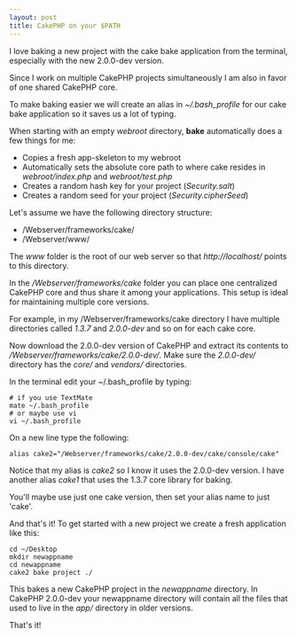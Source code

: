 ```yaml
---
layout: post
title: CakePHP on your $PATH
---
```


I love baking a new project with the cake bake application from the terminal,
especially with the new 2.0.0-dev version.

<!-- more -->

Since I work on multiple CakePHP projects simultaneously I am also in favor of
one shared CakePHP core.

To make baking easier we will create an alias in *~/.bash_profile* for our
cake bake application so it saves us a lot of typing.

When starting with an empty *webroot* directory, **bake** automatically does a
few things for me:

- Copies a fresh app-skeleton to my webroot
- Automatically sets the absolute core path to where cake resides in
  *webroot/index.php* and *webroot/test.php*
- Creates a random hash key for your project (*Security.salt*)
- Creates a random seed for your project (*Security.cipherSeed*)


Let's assume we have the following directory structure:

- /Webserver/frameworks/cake/
- /Webserver/www/


The *www* folder is the root of our web server so that *http://localhost/*
points to this directory.

In the */Webserver/frameworks/cake* folder you can place one centralized
CakePHP core and thus share it among your applications. This setup is ideal
for maintaining multiple core versions.

For example, in my /Webserver/frameworks/cake directory I have multiple
directories called *1.3.7* and *2.0.0-dev* and so on for each cake core.

Now download the 2.0.0-dev version of CakePHP and extract its contents to
*/Webserver/frameworks/cake/2.0.0-dev/*. Make sure the *2.0.0-dev/* directory
has the *core/* and *vendors/* directories.

In the terminal edit your ~/.bash_profile by typing:

	# if you use TextMate
	mate ~/.bash_profile
	# or maybe use vi
	vi ~/.bash_profile

On a new line type the following:

	alias cake2="/Webserver/frameworks/cake/2.0.0-dev/cake/console/cake"

Notice that my alias is *cake2* so I know it uses the 2.0.0-dev version. I
have another alias *cake1* that uses the 1.3.7 core library for baking.

You'll maybe use just one cake version, then set your alias name to just
'cake'.

And that's it!
To get started with a new project we create a fresh application like this:

	cd ~/Desktop
	mkdir newappname
	cd newappname
	cake2 bake project ./

This bakes a new CakePHP project in the *newappname* directory. In CakePHP
2.0.0-dev your newappname directory will contain all the files that used to
live in the *app/* directory in older versions.

That's it!
